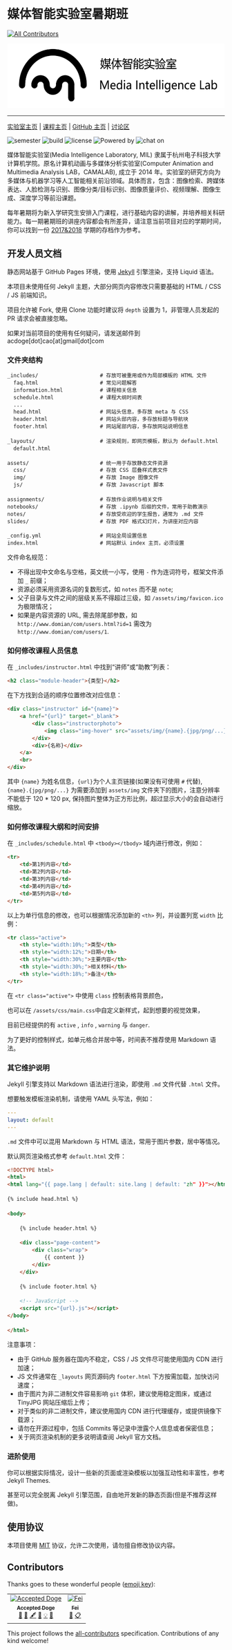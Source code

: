 # 媒体智能实验室暑期班
[![All Contributors](https://img.shields.io/badge/all_contributors-2-orange.svg?style=flat-square)](#contributors)

<img alt="Media Intelligence Laboratory" src="./assets/img/mil.png" height="150">

------

<a href="http://mil.hdu.edu.cn/" target="_blank">实验室主页</a> | <a href="https://hdumil.github.io/summer-school/" target="_blank">课程主页</a> | <a href="https://github.com/hdumil" target="_blank">GitHub 主页</a> | <a href="https://github.com/hdumil/summer-school/issues" target="_blank">讨论区</a>

![semester](https://img.shields.io/badge/semester-2019-blue.svg) ![build](https://img.shields.io/badge/build-passing-orange.svg) ![license](https://img.shields.io/badge/license-MIT-green.svg) ![Powered by](https://img.shields.io/badge/Powered%20by-GitHub%20Pages-blue.svg) ![chat on](https://img.shields.io/badge/chat%20on-issues-yellow.svg)

媒体智能实验室(Media Intelligence Laboratory, MIL) 隶属于杭州电子科技大学计算机学院。原名计算机动画与多媒体分析实验室(Computer Animation and Multimedia Analysis LAB，CAMALAB), 成立于 2014 年。实验室的研究方向为多媒体与机器学习等人工智能相关前沿领域。具体而言，包含：图像检索、跨媒体表达、人脸检测与识别、图像分类/目标识别、图像质量评价、视频理解、图像生成、深度学习等前沿课题。

每年暑期将为新入学研究生安排入门课程，进行基础内容的讲解，并培养相关科研能力。每一期暑期班的讲座内容都会有所差异，请注意当前项目对应的学期时间，你可以找到一份 [2017&2018](https://github.com/hdumil/cama_summer_school_2017) 学期的存档作为参考。

## 开发人员文档

静态网站基于 GitHub Pages 环境，使用 [Jekyll](https://jekyllrb.com/) 引擎渲染，支持 Liquid 语法。

本项目未使用任何 Jekyll 主题，大部分网页内容修改只需要基础的 HTML / CSS / JS 前端知识。

项目允许被 Fork, 使用 Clone 功能时建议将 `depth` 设置为 1，非管理人员发起的 PR 请求会被直接忽略。

如果对当前项目的使用有任何疑问，请发送邮件到 acdoge[dot]cao[at]gmail[dot]com

### 文件夹结构

```html
_includes/                    # 存放可被重用或作为局部模板的 HTML 文件
  faq.html                    # 常见问题解答
  information.html            # 课程相关信息
  schedule.html               # 课程大纲时间表
  ...
  head.html                   # 网站头信息，多存放 meta 与 CSS
  header.html                 # 网站头部内容，多存放标题与导航块
  footer.html                 # 网站尾部内容，多存放网站说明信息

_layouts/                     # 渲染规则，即网页模板，默认为 default.html
  default.html

assets/                       # 统一用于存放静态文件资源
  css/                        # 存放 CSS 层叠样式表文件
  img/                        # 存放 Image 图像文件
  js/                         # 存放 Javascript 脚本

assignments/                  # 存放作业说明与相关文件
notebooks/                    # 存放 .ipynb 后缀的文件，常用于助教演示
notes/                        # 存放受欢迎的学生报告，通常为 .md 文件
slides/                       # 存放 PDF 格式幻灯片，为讲座对应内容

_config.yml                   # 网站全局设置信息
index.html                    # 网站默认 index 主页，必须设置
```

文件命名规范：

- 不得出现中文命名与空格，英文统一小写，使用 `-` 作为连词符号，框架文件添加 `_` 前缀；
- 资源必须采用资源名词的复数形式，如 `notes` 而不是 `note`;
- 父子目录与文件之间的层级关系不得超过三级，如 `/assets/img/favicon.ico` 为极限情况；
- 如果是内容资源的 URL, 需去除尾部参数，如 `http://www.domian/com/users.html?id=1` 需改为 `http://www.domian/com/users/1`.

### 如何修改课程人员信息

在 `_includes/instructor.html` 中找到“讲师”或“助教”列表：

```html
<h2 class="module-header">{类型}</h2>
```

在下方找到合适的顺序位置修改对应信息：

```html
<div class="instructor" id="{name}">
    <a href="{url}" target="_blank">
        <div class="instructorphoto">
            <img class="img-hover" src="assets/img/{name}.{jpg/png/...}">
        </div>
        <div>{名称}</div>
    </a>
    <br>
</div>
```

其中 `{name}` 为姓名信息，`{url}`为个人主页链接(如果没有可使用 `#` 代替), `{name}.{jpg/png/...}` 为需要添加到 `assets/img` 文件夹下的图片，注意分辨率不能低于 120 * 120 px, 保持图片整体为正方形比例，超过显示大小的会自动进行缩放。

### 如何修改课程大纲和时间安排

在 `_includes/schedule.html` 中 `<tbody></tbody>` 域内进行修改，例如：

```html
<tr>
    <td>第1列内容</td>
    <td>第2列内容</td>
    <td>第3列内容</td>
    <td>第4列内容</td>
    <td>第5列内容</td>
</tr>
```

以上为单行信息的修改，也可以根据情况添加新的 `<th>` 列，并设置列宽 `width` 比例：

```html
<tr class="active">
    <th style="width:10%;">类型</th>
    <th style="width:12%;">日期</th>
    <th style="width:30%;">主要内容</th>
    <th style="width:30%;">相关材料</th>
    <th style="width:18%;">备注</th>
</tr>
```

在 `<tr class="active">` 中使用 `class` 控制表格背景颜色，

也可以在 `/assets/css/main.css`中自定义新样式，起到想要的视觉效果，

目前已经提供的有 `active` , `info` , `warning` 与  `danger`.

为了更好的控制样式，如单元格合并居中等，时间表不推荐使用 Markdown 语法。

### 其它维护说明

Jekyll 引擎支持以 Markdown 语法进行渲染，即使用 `.md` 文件代替 `.html` 文件。

想要触发模板渲染机制，请使用 YAML 头写法，例如：

```YAML
---
layout: default
---
```

`.md` 文件中可以混用 Markdown 与 HTML 语法，常用于图片参数，居中等情况。

默认网页渲染格式参考 `default.html` 文件：

```html
<!DOCTYPE html>
<html>
<html lang="{{ page.lang | default: site.lang | default: "zh" }}"></html>

{% include head.html %}

<body>

    {% include header.html %}

    <div class="page-content">
        <div class="wrap">
            {{ content }}
        </div>
    </div>

    {% include footer.html %}

    <!-- JavaScript -->
    <script src="{url}.js"></script>
</body>

</html>
```

注意事项：

- 由于 GitHub 服务器在国内不稳定，CSS / JS 文件尽可能使用国内 CDN 进行加速；
- JS 文件通常在 `_layouts` 网页源码内 `footer.html` 下方按需加载，加快访问速度；
- 由于图片为非二进制文件容易影响 `git` 体积，建议使用稳定图床，或通过 TinyJPG 网站压缩后上传；
- 对于类似的非二进制文件，建议使用国内 CDN 进行代理缓存，或提供镜像下载源；
- 请勿在开源过程中，包括 Commits 等记录中泄露个人信息或者保密信息；
- 关于网页渲染机制的更多说明请查阅 Jekyll 官方文档。

### 进阶使用

你可以根据实际情况，设计一些新的页面或渲染模板以加强互动性和丰富性，参考 Jekyll Themes.

甚至可以完全脱离 Jekyll 引擎范围，自由地开发新的静态页面(但是不推荐这样做)。

## 使用协议

本项目使用 [MIT](./LICENSE) 协议，允许二次使用，请勿擅自修改协议内容。

## Contributors

Thanks goes to these wonderful people ([emoji key](https://allcontributors.org/docs/en/emoji-key)):

<!-- ALL-CONTRIBUTORS-LIST:START - Do not remove or modify this section -->
<!-- prettier-ignore -->
<table><tr><td align="center"><a href="http://accepteddoge.com"><img src="https://avatars2.githubusercontent.com/u/21091736?v=4" width="100px;" alt="Accepted Doge"/><br /><sub><b>Accepted Doge</b></sub></a><br /><a href="#design-AcceptedDoge" title="Design">🎨</a> <a href="#question-AcceptedDoge" title="Answering Questions">💬</a> <a href="#content-AcceptedDoge" title="Content">🖋</a> <a href="https://github.com/hdumil/summer-school/commits?author=AcceptedDoge" title="Documentation">📖</a> <a href="#example-AcceptedDoge" title="Examples">💡</a> <a href="#ideas-AcceptedDoge" title="Ideas, Planning, & Feedback">🤔</a></td><td align="center"><a href="http://mil.hdu.edu.cn/people/fei_gao/index.html"><img src="https://avatars0.githubusercontent.com/u/3213419?v=4" width="100px;" alt="Fei"/><br /><sub><b>Fei</b></sub></a><br /><a href="#ideas-fei-hdu" title="Ideas, Planning, & Feedback">🤔</a> <a href="#eventOrganizing-fei-hdu" title="Event Organizing">📋</a></td></tr></table>

<!-- ALL-CONTRIBUTORS-LIST:END -->

This project follows the [all-contributors](https://github.com/all-contributors/all-contributors) specification. Contributions of any kind welcome!